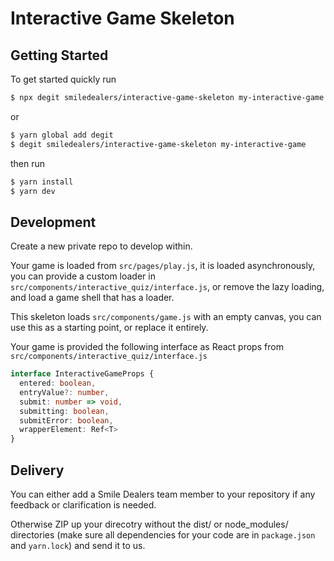 # Interactive Game Skeleton

## Getting Started

To get started quickly run

```sh
$ npx degit smiledealers/interactive-game-skeleton my-interactive-game
```

or

```sh
$ yarn global add degit
$ degit smiledealers/interactive-game-skeleton my-interactive-game
```

then run

```sh
$ yarn install
$ yarn dev
```

## Development

Create a new private repo to develop within.

Your game is loaded from `src/pages/play.js`, it is loaded asynchronously, you
can provide a custom loader in `src/components/interactive_quiz/interface.js`,
or remove the lazy loading, and load a game shell that has a loader.

This skeleton loads `src/components/game.js` with an empty canvas, you can use
this as a starting point, or replace it entirely.

Your game is provided the following interface as React props from `src/components/interactive_quiz/interface.js`

```ts
interface InteractiveGameProps {
  entered: boolean,
  entryValue?: number,
  submit: number => void,
  submitting: boolean,
  submitError: boolean,
  wrapperElement: Ref<T>
}
```

## Delivery

You can either add a Smile Dealers team member to your repository if any
feedback or clarification is needed.

Otherwise ZIP up your direcotry without the dist/ or node\_modules/ directories
(make sure all dependencies for your code are in `package.json` and `yarn.lock`)
and send it to us.
